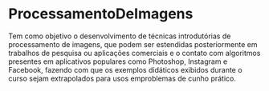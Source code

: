 # ProcessamentoDeImagens

Tem como objetivo o desenvolvimento de técnicas introdutórias de processamento de imagens, que podem ser estendidas posteriormente em trabalhos de pesquisa ou aplicações comerciais e o contato com algoritmos presentes em aplicativos populares como Photoshop, Instagram
e Facebook, fazendo com que os exemplos didáticos exibidos durante o curso sejam extrapolados para usos emproblemas de cunho prático.


